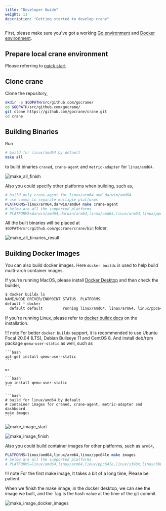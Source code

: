 ```yaml
---
title: "Developer Guide"
weight: 11
description: "Getting started to develop crane"
---
```


First, please make sure you've got a working [Go environment](https://golang.org/doc/install)
and [Docker environment](https://docs.docker.com/engine).

## Prepare local crane environment

Please referring to [quick start](/docs/getting-started/quick-start)

## Clone crane

Clone the repository,

```bash
mkdir -p $GOPATH/src/github.com/gocrane/
cd $GOPATH/src/github.com/gocrane/
git clone https://github.com/gocrane/crane.git
cd crane
```

## Building Binaries

Run

```bash
# build for linux/amd64 by default
make all
```

to build binaries `craned`, `crane-agent` and `metric-adapter` for `linux/amd64`.

![make_all_finish](/images/developer-guide/make_all_finish.jpg)

Also you could specify other platforms when building, such as,

```bash
# build only crane-agent for linux/arm64 and darwin/amd64
# use comma to separate multiple platforms
PLATFORMS=linux/arm64,darwin/amd64 make crane-agent
# below are all the supported platforms
# PLATFORMS=darwin/amd64,darwin/arm64,linux/amd64,linux/arm64,linux/ppc64le,linux/s390x,linux/386,linux/arm
```

All the built binaries will be placed at `$GOPATH/src/github.com/gocrane/crane/bin` folder.

![make_all_binaries_result](/images/developer-guide/make_all_binaries_result.jpg)

## Building Docker Images

You can also build docker images. Here `docker buildx` is used to help build multi-arch container images.

If you're running MacOS, please install [Docker Desktop](https://docs.docker.com/desktop/) and then check the builder,

```bash
$ docker buildx ls
NAME/NODE DRIVER/ENDPOINT STATUS  PLATFORMS
default * docker
  default default         running linux/amd64, linux/arm64, linux/ppc64le, linux/s390x, linux/386, linux/arm/v7, linux/arm/v6
```

If you're running Linux, please refer to [docker buildx docs](https://docs.docker.com/buildx/working-with-buildx/)
on the installation.

!!! note
    For better `docker buildx` support, it is recommended to use Ubuntu Focal 20.04 (LTS), Debian Bullseye 11 and CentOS 8.
    And install deb/rpm package `qemu-user-static` as well, such as

    ```bash
    apt-get install qemu-user-static
    ```
    
    or

    ```bash
    yum install qemu-user-static
    ```

    ```bash
    # build for linux/amd64 by default
    # container images for craned, crane-agent, metric-adapter and dashboard
    make images
    ```

![make_image_start](/images/developer-guide/make_image_start.jpg)

![make_image_finish](/images/developer-guide/make_image_finish.jpg)

Also you could build container images for other platforms, such as `arm64`,

```bash
PLATFORMS=linux/amd64,linux/arm64,linux/ppc64le make images
# below are all the supported platforms
# PLATFORMS=linux/amd64,linux/arm64,linux/ppc64le,linux/s390x,linux/386,linux/arm
```

!!! note
    For the first make image, It takes a bit of a long time, Please be patient.

When we finish the make image, in the docker desktop, we can see the image we built, and the Tag is the hash value at the time of the git commit.

![make_image_docker_images](/images/developer-guide/make_image_docker_images.jpg)
